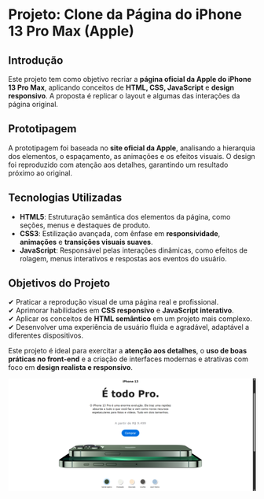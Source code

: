 # **Projeto: Clone da Página do iPhone 13 Pro Max (Apple)**

## Introdução  
Este projeto tem como objetivo recriar a **página oficial da Apple do iPhone 13 Pro Max**, aplicando conceitos de **HTML, CSS, JavaScript** e **design responsivo**. A proposta é replicar o layout e algumas das interações da página original.

## Prototipagem  
A prototipagem foi baseada no **site oficial da Apple**, analisando a hierarquia dos elementos, o espaçamento, as animações e os efeitos visuais. O design foi reproduzido com atenção aos detalhes, garantindo um resultado próximo ao original.


## Tecnologias Utilizadas  
- **HTML5**: Estruturação semântica dos elementos da página, como seções, menus e destaques de produto.  
- **CSS3**: Estilização avançada, com ênfase em **responsividade**, **animações** e **transições visuais suaves**.  
- **JavaScript**: Responsável pelas interações dinâmicas, como efeitos de rolagem, menus interativos e respostas aos eventos do usuário.

## Objetivos do Projeto  
✔ Praticar a reprodução visual de uma página real e profissional.  
✔ Aprimorar habilidades em **CSS responsivo** e **JavaScript interativo**.  
✔ Aplicar os conceitos de **HTML semântico** em um projeto mais complexo.  
✔ Desenvolver uma experiência de usuário fluida e agradável, adaptável a diferentes dispositivos.  

Este projeto é ideal para exercitar a **atenção aos detalhes**, o **uso de boas práticas no front-end** e a criação de interfaces modernas e atrativas com foco em **design realista e responsivo**.

![Preview da Página Clone - iPhone 13 Pro Max](./Images/image.png)
